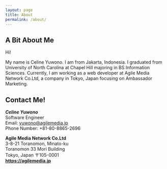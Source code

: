 ```yaml
---
layout: page
title: About
permalink: /about/
---
```

## A Bit About Me

Hi!<br/>

My name is Celine Yuwono. I am from Jakarta, Indonesia.
I graduated from University of North Carolina at Chapel Hill majoring in BS Information Sciences.
Currently, I am working as a web developer at Agile Media Network Co.Ltd,
a company in Tokyo, Japan focusing on Ambassador Marketing.<br/>

## Contact Me!

***Celine Yuwono***<br/>
Software Engineer<br/>
Email: yuwono@agilemedia.jp<br/>
Phone Number: +81-80-8865-2696<br/>

**Agile Media Network Co.Ltd**<br/>
3-8-21 Toranomon, Minato-ku<br/>
Toranomon 33 Mori Building<br/>
Tokyo, Japan 〒105-0001<br/>
**https://agilemedia.jp**
